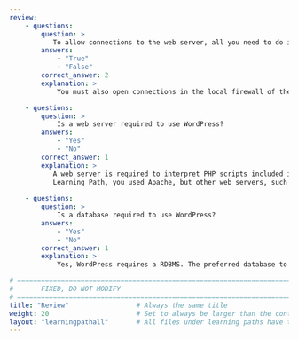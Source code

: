 ```yaml
---
review:
    - questions:
        question: >
           To allow connections to the web server, all you need to do is open the OCI firewall (security list) for http(s) ? 
        answers:
            - "True"
            - "False"
        correct_answer: 2                    
        explanation: >
            You must also open connections in the local firewall of the compute instance.

    - questions:
        question: >
            Is a web server required to use WordPress?
        answers:
            - "Yes"
            - "No"
        correct_answer: 1                  
        explanation: >
           A web server is required to interpret PHP scripts included in WordPress. In this
           Learning Path, you used Apache, but other web servers, such as Nginx, can be used.
           
    - questions:
        question: >
            Is a database required to use WordPress?
        answers:
            - "Yes"
            - "No"
        correct_answer: 1
        explanation: >
            Yes, WordPress requires a RDBMS. The preferred database to use with WordPress is MySQL.

# ================================================================================
#       FIXED, DO NOT MODIFY
# ================================================================================
title: "Review"                 # Always the same title
weight: 20                      # Set to always be larger than the content in this path
layout: "learningpathall"       # All files under learning paths have this same wrapper
---
```

